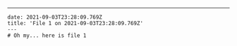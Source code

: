 ---
    date: 2021-09-03T23:28:09.769Z
    title: 'File 1 on 2021-09-03T23:28:09.769Z'
    ---
    # Oh my... here is file 1
    